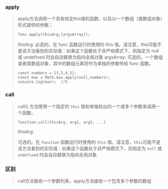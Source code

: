 ### apply

> apply方法调用一个具有给定this值的函数，以及以一个数组（类数组对象）形式提供的参数；
>
> ``` 
> func.apply(thisArg,[argsArray]);
> ```
>
> thisArg:
> 必选的。在 func 函数运行时使用的 this 值。请注意，this可能不是该方法看到的实际值：如果这个函数处于非严格模式下，则指定为 null 或 undefined 时会自动替换为指向全局对象
> argsArray:
> 可选的。一个数组或者类数组对象，其中的数组元素将作为单独的参数传给 func 函数。
>
> ``` 
> const numbers = [1,2,4,5];
> const max = Math.max.apply(null,numbers);
> console.log(max);  //5
> ```

### call

> call() 方法使用一个指定的 `this` 值和单独给出的一个或多个参数来调用一个函数。
>
> ```
> function.call(thisArg, arg1, arg2, ...)
> ```
>
> thisArg:
>
> 可选的。在 *`function`* 函数运行时使用的 `this` 值。请注意，`this`可能不是该方法看到的实际值：如果这个函数处于非严格模式下，则指定为 `null` 或 `undefined` 时会自动替换为指向全局对象

### 区别

> call方法接收一个参数列表，apply方法接收一个包含多个参数的数组

